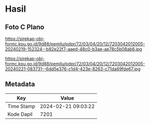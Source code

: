 # Hasil

## Foto C Plano

https://sirekap-obj-formc.kpu.go.id/9d88/pemilu/pdpr/72/03/04/20/12/7203042012005-20240219-152324--b82e22f7-aaed-48c0-b3ae-ae78c5b08ab6.jpg

https://sirekap-obj-formc.kpu.go.id/9d88/pemilu/pdpr/72/03/04/20/12/7203042012005-20240221-083731--6dd5e376-c1d4-423e-8263-c71da69fde67.jpg


## Metadata

| Key        | Value               |
| ---------- | ------------------- |
| Time Stamp | 2024-02-21 09:03:22 |
| Kode Dapil | 7201                |



